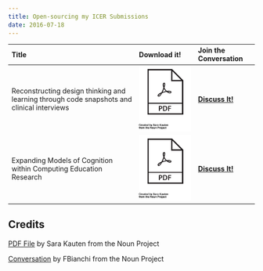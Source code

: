 ```yaml
---
title: Open-sourcing my ICER Submissions
date: 2016-07-18
---
```


| Title	|  Download it!	| Join the Conversation	|    
|  :------	| :------	|  :------- |  	
| Reconstructing design thinking and learning through code snapshots and clinical interviews	| [![PDF Icon](../images/pdf-file.svg)][1]	| [**Discuss It!**](https://github.com/TLPLEngineeringEdResearch/icer-2016-rebecca-manuscript/issues/3)  
| Expanding Models of Cognition within Computing Education Research	| [![PDF Icon](../images/pdf-file.svg)][2]	| [**Discuss It!**](https://github.com/TLPLEngineeringEdResearch/icer-2016-theoretical-argument/issues/4)  





## Credits ##

[PDF File](https://thenounproject.com/search/?q=pdf%20file&i=411732) by Sara Kauten from the Noun Project 

[Conversation](https://thenounproject.com/search/?q=conversation&i=471036) by FBianchi from the Noun Project

[1]: /images/icer2016/ICER_2016_paper_114-1.pdf
[2]: /images/icer2016/ICER_2016_paper_116.pdf

